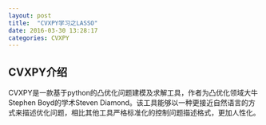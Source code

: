 ```yaml
---
layout: post
title:  "CVXPY学习之LASSO"
date: 2016-03-30 13:28:17
categories: CVXPY
---
```

## CVXPY介绍
CVXPY是一款基于python的凸优化问题建模及求解工具，作者为凸优化领域大牛Stephen Boyd的学术Steven Diamond。该工具能够以一种更接近自然语言的方式来描述优化问题，相比其他工具严格标准化的控制问题描述格式，更加人性化。
